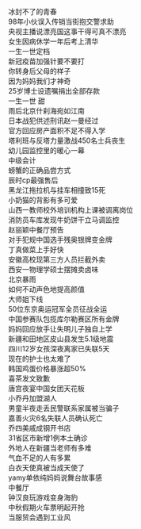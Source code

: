 冰封不了的青春  
98年小伙误入传销当街抱交警求助  
央视主播说漂亮国这事干得可真不漂亮  
女生因病休学一年后考上清华  
一生一世定档  
新冠疫苗加强针要不要打  
你转身后父母的样子  
因为妈妈我们才神奇  
25岁博士设遗嘱捐出全部存款  
一生一世 甜  
雨后北京什刹海宛如江南  
日本战犯供述刑讯赵一曼经过  
官方回应房产面积不足不得入学  
塔利班与反塔力量激战450名士兵丧生  
幼儿园监控里的暖心一幕  
中级会计  
螃蟹的正确品尝方式  
辰时cp最强售后  
黑龙江拖拉机与挂车相撞致15死  
小奶猫的背影有多可爱  
山西一教师校外培训机构上课被调离岗位  
消防员车库发现牛奶饼干立马调监控  
赵丽颖中餐厅预告  
对手犯规中国选手残奥银牌变金牌  
丁真做菜上手好快  
安徽高校现第三方人员拦截外卖  
西安一物理学硕士摆摊卖卤味  
北京暴雨  
如何不动声色地提高颜值  
大师姐下线  
50位东京奥运冠军全员征战全运  
中国参赛队包揽库尔勒赛区所有金牌  
妈妈回应放手让失明儿子独自上学  
新疆和田地区皮山县发生5.1级地震  
四川12岁女孩深夜离家已失联5天  
现在的护士也太难了  
韩国鸡蛋价格暴涨超50%  
喜茶发文致歉  
唐宫夜宴中国女团天花板  
小乔丹加盟湖人  
男童半夜走丢民警联系家属被当骗子  
嘉善火灾6名失联人员确认死亡  
乔四美戚成钢开书店  
31省区市新增1例本土确诊  
外地人在新疆当老师有多难  
气血不足的人有多累  
白衣天使真被当成天使了  
yamy单依纯妈妈说舞台故事感  
中餐厅  
钟汉良玩游戏变身海豹  
中秋假期火车票明起开抢  
当服贸会遇到工业风  
